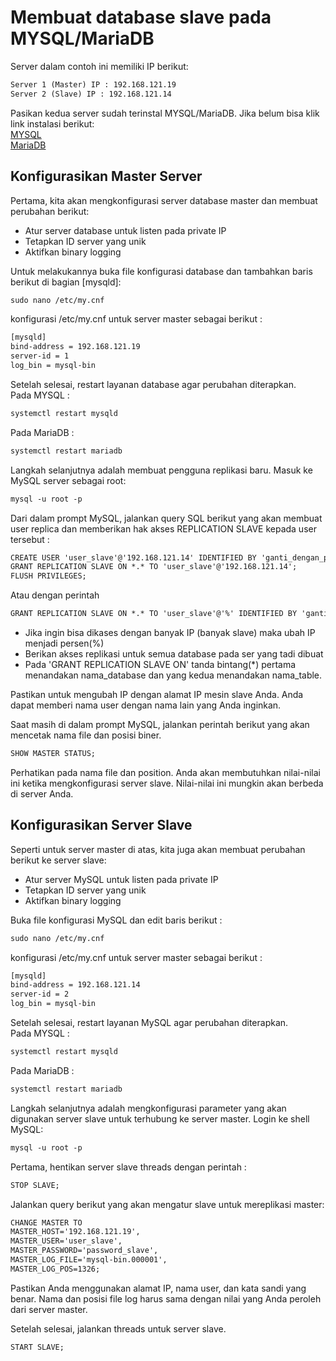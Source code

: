 # Membuat database slave pada MYSQL/MariaDB

Server dalam contoh ini memiliki IP berikut:

```html
Server 1 (Master) IP : 192.168.121.19
Server 2 (Slave) IP : 192.168.121.14
```

Pasikan kedua server sudah terinstal MYSQL/MariaDB.
Jika belum bisa klik link instalasi berikut: \
[MYSQL](https://www.mysql.com/) \
[MariaDB](https://www.mariadb.com/)

## Konfigurasikan Master Server

Pertama, kita akan mengkonfigurasi server database master dan membuat perubahan berikut:

* Atur server database untuk listen pada private IP
* Tetapkan ID server yang unik
* Aktifkan binary logging

Untuk melakukannya buka file konfigurasi database dan tambahkan baris berikut di bagian [mysqld]:

```html
sudo nano /etc/my.cnf
```

konfigurasi /etc/my.cnf untuk server master sebagai berikut :

```html
[mysqld]
bind-address = 192.168.121.19
server-id = 1
log_bin = mysql-bin
```

Setelah selesai, restart layanan database agar perubahan diterapkan. \
Pada MYSQL :

```html
systemctl restart mysqld
```

Pada MariaDB :

```html
systemctl restart mariadb
```

Langkah selanjutnya adalah membuat pengguna replikasi baru. Masuk ke MySQL server sebagai root:

```html
mysql -u root -p
```

Dari dalam prompt MySQL, jalankan query SQL berikut yang akan membuat user replica dan memberikan hak akses REPLICATION SLAVE kepada user tersebut :

```html
CREATE USER 'user_slave'@'192.168.121.14' IDENTIFIED BY 'ganti_dengan_password';
GRANT REPLICATION SLAVE ON *.* TO 'user_slave'@'192.168.121.14';
FLUSH PRIVILEGES;
```

Atau dengan perintah

```html
GRANT REPLICATION SLAVE ON *.* TO 'user_slave'@'%' IDENTIFIED BY 'ganti_dengan_password';
```

* Jika ingin bisa dikases dengan banyak IP (banyak slave) maka ubah IP menjadi persen(%)
* Berikan akses replikasi untuk semua database pada ser yang tadi dibuat
* Pada 'GRANT REPLICATION SLAVE ON' tanda bintang(*) pertama menandakan nama_database dan yang kedua menandakan nama_table.

Pastikan untuk mengubah IP dengan alamat IP mesin slave Anda. Anda dapat memberi nama user dengan nama lain yang Anda inginkan.

Saat masih di dalam prompt MySQL, jalankan perintah berikut yang akan mencetak nama file dan posisi biner.

```html
SHOW MASTER STATUS;
```

Perhatikan pada nama file dan position. Anda akan membutuhkan nilai-nilai ini ketika mengkonfigurasi server slave. Nilai-nilai ini mungkin akan berbeda di server Anda.

## Konfigurasikan Server Slave

Seperti untuk server master di atas, kita juga akan membuat perubahan berikut ke server slave:

* Atur server MySQL untuk listen pada private IP
* Tetapkan ID server yang unik
* Aktifkan binary logging

Buka file konfigurasi MySQL dan edit baris berikut :

```html
sudo nano /etc/my.cnf
```

konfigurasi /etc/my.cnf untuk server master sebagai berikut :

```html
[mysqld]
bind-address = 192.168.121.14
server-id = 2
log_bin = mysql-bin
```

Setelah selesai, restart layanan MySQL agar perubahan diterapkan. \
Pada MYSQL :

```html
systemctl restart mysqld
```

Pada MariaDB :

```html
systemctl restart mariadb
```

Langkah selanjutnya adalah mengkonfigurasi parameter yang akan digunakan server slave untuk terhubung ke server master. Login ke shell MySQL:

```html
mysql -u root -p
```

Pertama, hentikan server slave threads dengan perintah :

```html
STOP SLAVE;
```

Jalankan query berikut yang akan mengatur slave untuk mereplikasi master:

```html
CHANGE MASTER TO 
MASTER_HOST='192.168.121.19',
MASTER_USER='user_slave',
MASTER_PASSWORD='password_slave',
MASTER_LOG_FILE='mysql-bin.000001',
MASTER_LOG_POS=1326;
```

Pastikan Anda menggunakan alamat IP, nama user, dan kata sandi yang benar. Nama dan posisi file log harus sama dengan nilai yang Anda peroleh dari server master.

Setelah selesai, jalankan threads untuk server slave.

```html
START SLAVE;
```

